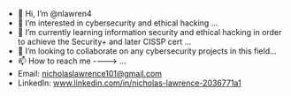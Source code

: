 - 👋 Hi, I’m @nlawren4
- 👀 I’m interested in cybersecurity and ethical hacking ...
- 🌱 I’m currently learning information security and ethical hacking in order to achieve the Security+ and later CISSP cert ...
- 💞️ I’m looking to collaborate on any cybersecurity projects in this field...
- 📫 How to reach me ----> ...
- Email: nicholaslawrence101@gmail.com 
- LinkedIn: www.linkedin.com/in/nicholas-lawrence-2036771a1


<!---
nlawren4/nlawren4 is a ✨ special ✨ repository because its `README.md` (this file) appears on your GitHub profile.
You can click the Preview link to take a look at your changes.
--->
